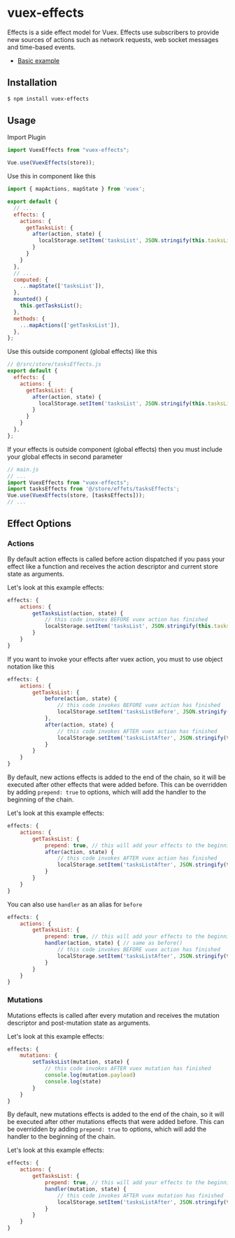 # vuex-effects

Effects is a side effect model for Vuex. Effects use subscribers to provide new sources of actions such as network requests, web socket messages and time-based events.

- [Basic example](https://qk441m1kmq.codesandbox.io/)

## Installation

```bash
$ npm install vuex-effects
```

## Usage

Import Plugin
```js
import VuexEffects from "vuex-effects";

Vue.use(VuexEffects(store));
```

Use this in component like this

```js
import { mapActions, mapState } from 'vuex';

export default {
  // ...
  effects: {
    actions: {
      getTasksList: {
        after(action, state) {
          localStorage.setItem('tasksList', JSON.stringify(this.tasksList));
        }
      }
    }
  },
  // ...
  computed: {
    ...mapState(['tasksList']),
  },
  mounted() {
    this.getTasksList();
  },
  methods: {
    ...mapActions(['getTasksList']),
  },
};
```

Use this outside component (global effects) like this
```js
// @/src/store/tasksEffects.js
export default {
  effects: {
    actions: {
      getTasksList: {
        after(action, state) {
          localStorage.setItem('tasksList', JSON.stringify(this.tasksList));
        }
      }
    }
  },
};

```
If your effects is outside component (global effects) then you must include your global effects in second parameter
```js
// main.js
// ...
import VuexEffects from "vuex-effects";
import tasksEffects from '@/store/effets/tasksEffects';
Vue.use(VuexEffects(store, [tasksEffects])); 
// ...
```
## Effect Options
### Actions
By default action effects is called before action dispatched if you pass your effect like a function and receives the action descriptor and current store state as arguments.

Let's look at this example effects:
```js
effects: {
    actions: {
        getTasksList(action, state) {
            // this code invokes BEFORE vuex action has finished 
            localStorage.setItem('tasksList', JSON.stringify(this.tasksList));
        }
    }
}
```

If you want to invoke your effects after vuex action, you must to use object notation like this
```js
effects: {
    actions: {
        getTasksList: {
            before(action, state) {
                // this code invokes BEFORE vuex action has finished 
                localStorage.setItem('tasksListBefore', JSON.stringify(this.tasksList));
            },
            after(action, state) {
                // this code invokes AFTER vuex action has finished 
                localStorage.setItem('tasksListAfter', JSON.stringify(this.tasksList));
            }
        }
    }
}
```

By default, new actions effects is added to the end of the chain, so it will be executed after other effects that were added before. This can be overridden by adding `prepend: true` to options, which will add the handler to the beginning of the chain.

Let's look at this example effects:
```js
effects: {
    actions: {
        getTasksList: {
            prepend: true, // this will add your effects to the beginning of the chain
            after(action, state) {
                // this code invokes AFTER vuex action has finished 
                localStorage.setItem('tasksListAfter', JSON.stringify(this.tasksList));
            }
        }
    }
}
```
You can also use `handler` as an alias for `before`
```js
effects: {
    actions: {
        getTasksList: {
            prepend: true, // this will add your effects to the beginning of the chain
            handler(action, state) { // same as before()
                // this code invokes BEFORE vuex action has finished 
                localStorage.setItem('tasksListAfter', JSON.stringify(this.tasksList));
            }
        }
    }
}
```

### Mutations
Mutations effects is called after every mutation and receives the mutation descriptor and post-mutation state as arguments.

Let's look at this example effects:
```js
effects: {
    mutations: {
        setTasksList(mutation, state) {
            // this code invokes AFTER vuex mutation has finished 
            console.log(mutation.payload)
            console.log(state)
        }
    }
}
```

By default, new mutations effects is added to the end of the chain, so it will be executed after other mutations effects that were added before. This can be overridden by adding `prepend: true` to options, which will add the handler to the beginning of the chain.

Let's look at this example effects:
```js
effects: {
    actions: {
        getTasksList: {
            prepend: true, // this will add your effects to the beginning of the chain
            handler(mutation, state) {
                // this code invokes AFTER vuex mutation has finished 
                localStorage.setItem('tasksListAfter', JSON.stringify(this.tasksList));
            }
        }
    }
}

